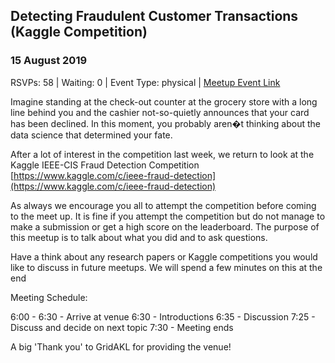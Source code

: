 ## Detecting Fraudulent Customer Transactions (Kaggle Competition)
### 15 August 2019
RSVPs: 58 | Waiting: 0 | Event Type: physical | [Meetup Event Link](https://www.meetup.com/Data-Science-Discussion-Auckland/events/262832006)

Imagine standing at the check-out counter at the grocery store with a long line behind you and the cashier not-so-quietly announces that your card has been declined. In this moment, you probably aren�t thinking about the data science that determined your fate.

After a lot of interest in the competition last week, we return to look at the Kaggle IEEE-CIS Fraud Detection Competition [https://www.kaggle.com/c/ieee-fraud-detection](https://www.kaggle.com/c/ieee-fraud-detection)

As always we encourage you all to attempt the competition before coming to the meet up. It is fine if you attempt the competition but do not manage to make a submission or get a high score on the leaderboard. The purpose of this meetup is to talk about what you did and to ask questions.

Have a think about any research papers or Kaggle competitions you would like to discuss in future meetups. We will spend a few minutes on this at the end

Meeting Schedule:

6:00 - 6:30 - Arrive at venue
6:30 - Introductions
6:35 - Discussion
7:25 - Discuss and decide on next topic
7:30 - Meeting ends

A big 'Thank you' to GridAKL for providing the venue!
